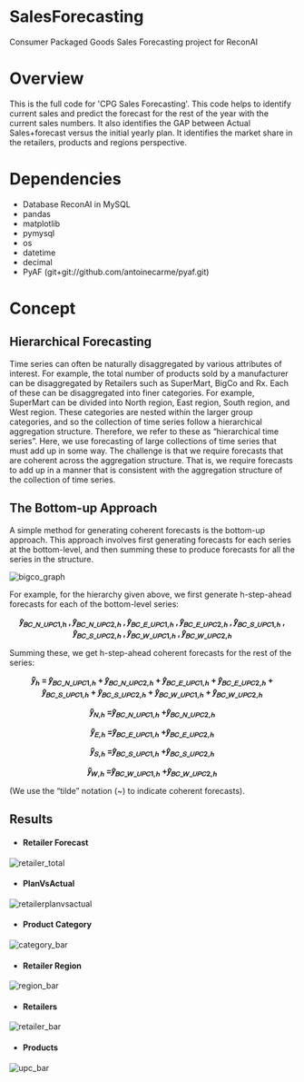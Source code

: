 # SalesForecasting
Consumer Packaged Goods Sales Forecasting project for ReconAI

# Overview
This is the full code for 'CPG Sales Forecasting'. This code helps to identify current sales and predict the forecast for the rest of the year with the current sales numbers. It also identifies the GAP between Actual Sales+forecast versus the initial yearly plan. It identifies the market share in the retailers, products and regions perspective.

# Dependencies
* Database ReconAI in MySQL
* pandas
* matplotlib
* pymysql
* os
* datetime
* decimal
* PyAF (git+git://github.com/antoinecarme/pyaf.git)

# Concept
## Hierarchical Forecasting
Time series can often be naturally disaggregated by various attributes of
interest. For example, the total number of products sold by a
manufacturer can be disaggregated by Retailers such as SuperMart,
BigCo and Rx. Each of these can be disaggregated into finer categories.
For example, SuperMart can be divided into North region, East region,
South region, and West region. These categories are nested within the
larger group categories, and so the collection of time series follow a
hierarchical aggregation structure. Therefore, we refer to these as
“hierarchical time series”.
Here, we use forecasting of large collections of time series that must add
up in some way. The challenge is that we require forecasts that
are coherent across the aggregation structure. That is, we require
forecasts to add up in a manner that is consistent with the aggregation
structure of the collection of time series.

## The Bottom-up Approach
A simple method for generating coherent forecasts is the bottom-up
approach. This approach involves first generating forecasts for each
series at the bottom-level, and then summing these to produce forecasts
for all the series in the structure.

![bigco_graph](https://user-images.githubusercontent.com/20180559/48884364-3345c080-ee4a-11e8-9ac9-614931e6c1b7.png)

For example, for the hierarchy given above, we first generate h-step-ahead
forecasts for each of the bottom-level series:
<p align="center"><b>𝑦̂<sub>𝐵𝐶_𝑁_𝑈𝑃𝐶1,h</sub> , 𝑦̂<sub>𝐵𝐶_𝑁_𝑈𝑃𝐶2,ℎ</sub> , 𝑦̂<sub>𝐵𝐶_𝐸_𝑈𝑃𝐶1,ℎ</sub> , 𝑦̂<sub>𝐵𝐶_𝐸_𝑈𝑃𝐶2,ℎ</sub> , 𝑦̂<sub>𝐵𝐶_𝑆_𝑈𝑃𝐶1,ℎ</sub> , 𝑦̂<sub>𝐵𝐶_𝑆_𝑈𝑃𝐶2,ℎ</sub> , 𝑦̂<sub>𝐵𝐶_𝑊_𝑈𝑃𝐶1,ℎ</sub> , 𝑦̂<sub>𝐵𝐶_𝑊_𝑈𝑃𝐶2,ℎ</sub></b></p>

Summing these, we get h-step-ahead coherent forecasts for the rest of
the series:

<p align="center"><b>𝑦̃<sub>ℎ</sub> = 𝑦̂<sub>𝐵𝐶_𝑁_𝑈𝑃𝐶1,ℎ</sub> + 𝑦̂<sub>𝐵𝐶_𝑁_𝑈𝑃𝐶2,ℎ</sub> + 𝑦̂<sub>𝐵𝐶_𝐸_𝑈𝑃𝐶1,ℎ</sub> + 𝑦̂<sub>𝐵𝐶_𝐸_𝑈𝑃𝐶2,ℎ</sub> + 𝑦̂<sub>𝐵𝐶_𝑆_𝑈𝑃𝐶1,ℎ</sub> + 𝑦̂<sub>𝐵𝐶_𝑆_𝑈𝑃𝐶2,ℎ</sub> + 𝑦̂<sub>𝐵𝐶_𝑊_𝑈𝑃𝐶1,ℎ</sub> + 𝑦̂<sub>𝐵𝐶_𝑊_𝑈𝑃𝐶2,ℎ</sub></b></p>
<p align="center"><b>𝑦̃<sub>𝑁,ℎ</sub> =𝑦̂<sub>𝐵𝐶_𝑁_𝑈𝑃𝐶1,ℎ</sub> +𝑦̂<sub>𝐵𝐶_𝑁_𝑈𝑃𝐶2,ℎ</sub></b></p>
<p align="center"><b>𝑦̃<sub>𝐸,ℎ</sub> =𝑦̂<sub>𝐵𝐶_𝐸_𝑈𝑃𝐶1,ℎ</sub> +𝑦̂<sub>𝐵𝐶_𝐸_𝑈𝑃𝐶2,ℎ</sub></b></p>
<p align="center"><b>𝑦̃<sub>𝑆,ℎ</sub> =𝑦̂<sub>𝐵𝐶_𝑆_𝑈𝑃𝐶1,ℎ</sub> +𝑦̂<sub>𝐵𝐶_𝑆_𝑈𝑃𝐶2,ℎ</sub></b></p>
<p align="center"><b>𝑦̃<sub>𝑊,ℎ</sub> =𝑦̂<sub>𝐵𝐶_𝑊_𝑈𝑃𝐶1,ℎ</sub> +𝑦̂<sub>𝐵𝐶_𝑊_𝑈𝑃𝐶2,ℎ</sub></b></p>

(We use the “tilde” notation (~) to indicate coherent forecasts).
  
  
## Results
* <h4>Retailer Forecast</h4>
![retailer_total](https://user-images.githubusercontent.com/20180559/48884401-67b97c80-ee4a-11e8-93b0-ce6ddb0cdd51.png)

* <h4>PlanVsActual</h4>
![retailerplanvsactual](https://user-images.githubusercontent.com/20180559/48884424-81f35a80-ee4a-11e8-9056-b1632c414c7c.png)

* <h4>Product Category</h4>
![category_bar](https://user-images.githubusercontent.com/20180559/48884458-a2231980-ee4a-11e8-9642-0ff7275cad0d.png)

* <h4>Retailer Region</h4>
![region_bar](https://user-images.githubusercontent.com/20180559/48884492-bd8e2480-ee4a-11e8-8451-4d65fd079ffb.png)

* <h4>Retailers</h4>
![retailer_bar](https://user-images.githubusercontent.com/20180559/48884518-d4cd1200-ee4a-11e8-9dcd-54bbf9fef26d.png)

* <h4>Products</h4>
![upc_bar](https://user-images.githubusercontent.com/20180559/48884532-eca49600-ee4a-11e8-8658-78e093b0fbe3.png)
